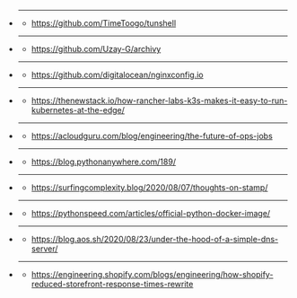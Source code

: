 - ****
  - https://github.com/TimeToogo/tunshell
- ****
  - https://github.com/Uzay-G/archivy
- ****
  - https://github.com/digitalocean/nginxconfig.io
- ****
  - https://thenewstack.io/how-rancher-labs-k3s-makes-it-easy-to-run-kubernetes-at-the-edge/
- ****
  - https://acloudguru.com/blog/engineering/the-future-of-ops-jobs
- ****
  - https://blog.pythonanywhere.com/189/
- ****
  - https://surfingcomplexity.blog/2020/08/07/thoughts-on-stamp/
- ****
  - https://pythonspeed.com/articles/official-python-docker-image/
- ****
  - https://blog.aos.sh/2020/08/23/under-the-hood-of-a-simple-dns-server/
- ****
  - https://engineering.shopify.com/blogs/engineering/how-shopify-reduced-storefront-response-times-rewrite